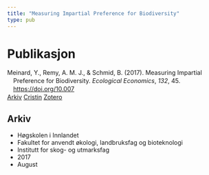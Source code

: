 ```yaml
---
title: "Measuring Impartial Preference for Biodiversity"
type: pub
---
```

<h1>Publikasjon</h1>
<article id="csl-bib-container-RCUREWUT" class="csl-bib-container">
  <div class="csl-bib-body" style="line-height: 1.35; padding-left: 1em; text-indent:-1em;">
  <div class="csl-entry">Meinard, Y., Remy, A. M. J., &amp; Schmid, B. (2017). Measuring Impartial Preference for Biodiversity. <i>Ecological Economics</i>, <i>132</i>, 45. <a href="https://doi.org/10.007">https://doi.org/10.007</a></div>
</div>
  <div class="csl-bib-buttons">
    <a href="#taxonomy-article-RCUREWUT" class="csl-bib-button">Arkiv</a>
    <a href="https://app.cristin.no/results/show.jsf?id=1485733" alt="Cristin URL" class="csl-bib-button">Cristin</a>
    <a href="http://zotero.org/groups/5022929/items/RCUREWUT" alt="Zotero URL" class="csl-bib-button">Zotero</a>
  </div>
  <div id="csl-bib-meta-container-RCUREWUT"></div>
</article>
<div id="csl-bib-meta-RCUREWUT" class="csl-bib-meta">
  <article id="taxonomy-article-RCUREWUT" class="taxonomy-article">
    <h1>Arkiv</h1>
    <ul>
      <li>Høgskolen i Innlandet</li>
      <li>Fakultet for anvendt økologi, landbruksfag og bioteknologi</li>
      <li>Institutt for skog- og utmarksfag</li>
      <li>2017</li>
      <li>August</li>
    </ul>
  </article>
</div>
